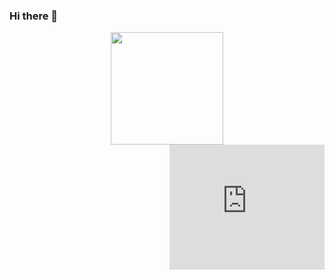 ### Hi there 👋

<div align="center">
  <a href="https://github.com/GustavoMeira1">
  <img height="180em" src="https://github-readme-stats.vercel.app/api/top-langs/?username=GustavoMeira1&layout=compact&langs_count=7&theme=vue-dark"/>
</div>

<div style="display: inline_block">
<iframe align="right" src="https://giphy.com/embed/RtdRhc7TxBxB0YAsK6" width="248" height="200" frameBorder="0" class="giphy-embed" allowFullScreen></iframe>
</div>
